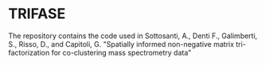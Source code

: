 # TRIFASE
The repository contains the code used in 
Sottosanti, A., Denti F., Galimberti, S., Risso, D., and Capitoli, G.
"Spatially informed non-negative matrix tri-factorization for co-clustering mass spectrometry data"